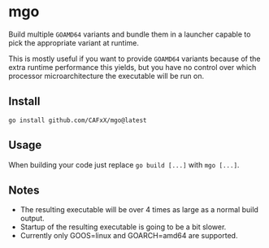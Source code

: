# mgo

Build multiple `GOAMD64` variants and bundle them in a launcher capable to pick the
appropriate variant at runtime.

This is mostly useful if you want to provide `GOAMD64` variants because of the extra
runtime performance this yields, but you have no control over which processor 
microarchitecture the executable will be run on.

## Install

```
go install github.com/CAFxX/mgo@latest
```

## Usage

When building your code just replace `go build [...]` with `mgo [...]`.

## Notes

- The resulting executable will be over 4 times as large as a normal build output.
- Startup of the resulting executable is going to be a bit slower.
- Currently only GOOS=linux and GOARCH=amd64 are supported. 
